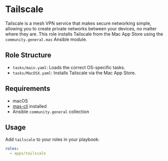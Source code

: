 # Tailscale

Tailscale is a mesh VPN service that makes secure networking simple, allowing you to create private networks between your devices, no matter where they are. This role installs Tailscale from the Mac App Store using the `community.general.mas` Ansible module.

## Role Structure
- `tasks/main.yaml`: Loads the correct OS-specific tasks.
- `tasks/MacOSX.yaml`: Installs Tailscale via the Mac App Store.

## Requirements
- macOS
- [mas-cli](https://github.com/mas-cli/mas) installed
- Ansible `community.general` collection

## Usage
Add `tailscale` to your roles in your playbook:

```yaml
roles:
  - apps/tailscale
```

